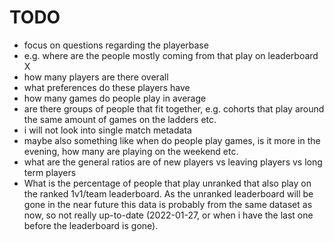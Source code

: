 # TODO

- focus on questions regarding the playerbase
- e.g. where are the people mostly coming from that play on leaderboard X
- how many players are there overall
- what preferences do these players have
- how many games do people play in average
- are there groups of people that fit together, e.g. cohorts that play around the same amount of games on the ladders etc.
- i will not look into single match metadata
- maybe also something like when do people play games, is it more in the evening, how many are playing on the weekend etc.
- what are the general ratios are of new players vs leaving players vs long term players
- What is the percentage of people that play unranked that also play on the ranked 1v1/team leaderboard. As the unranked leaderboard will be gone in the near future this data is probably from the same dataset as now, so not really up-to-date (2022-01-27, or when i have the last one before the leaderboard is gone).
